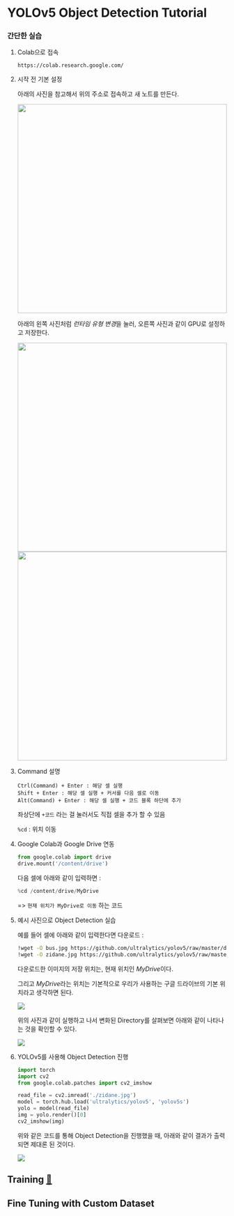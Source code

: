 # YOLOv5 Object Detection Tutorial

### 간단한 실습
1. Colab으로 접속
    ```
    https://colab.research.google.com/
    ```

2. 시작 전 기본 설정

    아래의 사진을 참고해서 위의 주소로 접속하고 새 노트를 만든다.

    <img src="./config/new_note.png" height="480">
    
    아래의 왼쪽 사진처럼 *런타임 유형 변경*을 눌러, 오른쪽 사진과 같이 GPU로 설정하고 저장한다.

    <img src="./config/runtime_change.png" height="480"> <img src="./config/runtime_gpu.png" height="480">

3. Command 설명

    ```
    Ctrl(Command) + Enter : 해당 셀 실행
    Shift + Enter : 해당 셀 실행 + 커서를 다음 셀로 이동
    Alt(Command) + Enter : 해당 셀 실행 + 코드 블록 하단에 추가
    ```
    좌상단에 `+코드` 라는 걸 눌러서도 직접 셀을 추가 할 수 있음

    `%cd` : 위치 이동

4. Google Colab과 Google Drive 연동
    
    ```python
    from google.colab import drive
    drive.mount('/content/drive')
    ```
    다음 셀에 아래와 같이 입력하면 :
    ```python
    %cd /content/drive/MyDrive
    ```
    => `현재 위치가 MyDrive로 이동` 하는 코드

5. 예시 사진으로 Object Detection 실습
    
    예를 들어 셀에 아래와 같이 입력한다면 다운로드 :
    ```bash
    !wget -O bus.jpg https://github.com/ultralytics/yolov5/raw/master/data/images/bus.jpg
    !wget -O zidane.jpg https://github.com/ultralytics/yolov5/raw/master/data/images/zidane.jpg
    ```
    다운로드한 이미지의 저장 위치는, 현재 위치인 *MyDrive*이다.

    그리고 *MyDrive*라는 위치는 기본적으로 우리가 사용하는 구글 드라이브의 기본 위치라고 생각하면 된다.

    <img src="./config/cell_1.png">

    위의 사진과 같이 실행하고 나서 변화된 Directory를 살펴보면 아래와 같이 나타나는 것을 확인할 수 있다.

    <img src="./config/content_configuration.png">

6. YOLOv5를 사용해 Object Detection 진행
    ```python
    import torch
    import cv2
    from google.colab.patches import cv2_imshow

    read_file = cv2.imread('./zidane.jpg')
    model = torch.hub.load('ultralytics/yolov5', 'yolov5s')
    yolo = model(read_file)
    img = yolo.render()[0]
    cv2_imshow(img)
    ```
    위와 같은 코드를 통해 Object Detection을 진행했을 때, 아래와 같이 결과가 출력되면 제대론 된 것이다.

    <img src="./config/zidane_detect.png" >

## Training [🔗](./training.md)

## Fine Tuning with Custom Dataset
